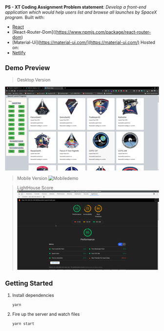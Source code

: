 **PS - XT Coding Assignment
Problem statement**: *Develop a front-end application which would help users list and browse all launches by SpaceX program.*
Built with:

- [React](https://reactjs.org/)
- [React-Router-Dom]((https://www.npmjs.com/package/react-router-dom)
- [Material-Ui](https://material-ui.com/](https://material-ui.com/)
Hosted on:
- [Netlify](https://www.netlify.com/)

## Demo Preview

> Desktop Version

![Desktopdemo](https://github.com/akhilbharti/spacex-assignment/blob/master/1.png)

> Mobile Version
 ![Mobiledemo]([https://github.com/akhilbharti/spacex-assignment/blob/master/192.168.233.106_5000_launches__luanch__land__year.png](https://github.com/akhilbharti/spacex-assignment/blob/master/192.168.233.106_5000_launches__luanch__land__year.png))

> LightHouse Score
> ![DesktopLightHouse](https://github.com/akhilbharti/spacex-assignment/blob/master/3.png)
> 
## Getting Started

1. Install dependencies

   ```bash
   yarn
   ```

2. Fire up the server and watch files

   ```bash
   yarn start
   ```
